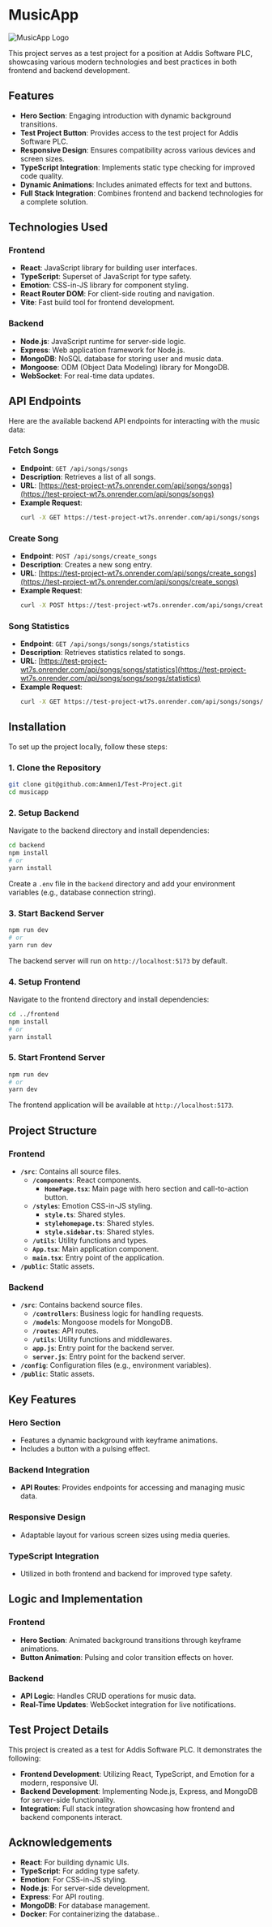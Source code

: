 # MusicApp
![MusicApp Logo](Addissoftware-logo.svg)

This project serves as a test project for a position at Addis Software PLC, showcasing various modern technologies and best practices in both frontend and backend development.

## Features

- **Hero Section**: Engaging introduction with dynamic background transitions.
- **Test Project Button**: Provides access to the test project for Addis Software PLC.
- **Responsive Design**: Ensures compatibility across various devices and screen sizes.
- **TypeScript Integration**: Implements static type checking for improved code quality.
- **Dynamic Animations**: Includes animated effects for text and buttons.
- **Full Stack Integration**: Combines frontend and backend technologies for a complete solution.

## Technologies Used

### Frontend

- **React**: JavaScript library for building user interfaces.
- **TypeScript**: Superset of JavaScript for type safety.
- **Emotion**: CSS-in-JS library for component styling.
- **React Router DOM**: For client-side routing and navigation.
- **Vite**: Fast build tool for frontend development.

### Backend

- **Node.js**: JavaScript runtime for server-side logic.
- **Express**: Web application framework for Node.js.
- **MongoDB**: NoSQL database for storing user and music data.
- **Mongoose**: ODM (Object Data Modeling) library for MongoDB.
- **WebSocket**: For real-time data updates.


## API Endpoints

Here are the available backend API endpoints for interacting with the music data:

### Fetch Songs

- **Endpoint**: `GET /api/songs/songs`
- **Description**: Retrieves a list of all songs.
- **URL**: [https://test-project-wt7s.onrender.com/api/songs/songs](https://test-project-wt7s.onrender.com/api/songs/songs)
- **Example Request**:
    ```bash
    curl -X GET https://test-project-wt7s.onrender.com/api/songs/songs
    ```

### Create Song

- **Endpoint**: `POST /api/songs/create_songs`
- **Description**: Creates a new song entry.
- **URL**: [https://test-project-wt7s.onrender.com/api/songs/create_songs](https://test-project-wt7s.onrender.com/api/songs/create_songs)
- **Example Request**:
    ```bash
    curl -X POST https://test-project-wt7s.onrender.com/api/songs/create_songs -H "Content-Type: application/json" -d '{"title": "Song Title", "artist": "Artist Name", "album": "Album Name"}'
    ```

### Song Statistics

- **Endpoint**: `GET /api/songs/songs/songs/statistics`
- **Description**: Retrieves statistics related to songs.
- **URL**: [https://test-project-wt7s.onrender.com/api/songs/songs/statistics](https://test-project-wt7s.onrender.com/api/songs/songs/songs/statistics)
- **Example Request**:
    ```bash
    curl -X GET https://test-project-wt7s.onrender.com/api/songs/songs/songs/statistics
    ```

## Installation

To set up the project locally, follow these steps:

### 1. Clone the Repository

```bash
git clone git@github.com:Ammen1/Test-Project.git
cd musicapp
```

### 2. Setup Backend

Navigate to the backend directory and install dependencies:

```bash
cd backend
npm install
# or
yarn install
```

Create a `.env` file in the `backend` directory and add your environment variables (e.g., database connection string).

### 3. Start Backend Server

```bash
npm run dev
# or
yarn run dev
```

The backend server will run on `http://localhost:5173` by default.

### 4. Setup Frontend

Navigate to the frontend directory and install dependencies:

```bash
cd ../frontend
npm install
# or
yarn install
```

### 5. Start Frontend Server

```bash
npm run dev
# or
yarn dev
```

The frontend application will be available at `http://localhost:5173`.

## Project Structure

### Frontend

- **`/src`**: Contains all source files.
  - **`/components`**: React components.
    - **`HomePage.tsx`**: Main page with hero section and call-to-action button.
  - **`/styles`**: Emotion CSS-in-JS styling.
    - **`style.ts`**: Shared styles.
    - **`stylehomepage.ts`**: Shared styles.
    - **`style.sidebar.ts`**: Shared styles.
  - **`/utils`**: Utility functions and types.
  - **`App.tsx`**: Main application component.
  - **`main.tsx`**: Entry point of the application.
- **`/public`**: Static assets.

### Backend

- **`/src`**: Contains backend source files.
  - **`/controllers`**: Business logic for handling requests.
  - **`/models`**: Mongoose models for MongoDB.
  - **`/routes`**: API routes.
  - **`/utils`**: Utility functions and middlewares.
  - **`app.js`**: Entry point for the backend server.
  - **`server.js`**: Entry point for the backend server.
- **`/config`**: Configuration files (e.g., environment variables).
- **`/public`**: Static assets.

## Key Features

### Hero Section

- Features a dynamic background with keyframe animations.
- Includes a button with a pulsing effect.

### Backend Integration

- **API Routes**: Provides endpoints for accessing and managing music data.

### Responsive Design

- Adaptable layout for various screen sizes using media queries.

### TypeScript Integration

- Utilized in both frontend and backend for improved type safety.

## Logic and Implementation

### Frontend

- **Hero Section**: Animated background transitions through keyframe animations.
- **Button Animation**: Pulsing and color transition effects on hover.

### Backend

- **API Logic**: Handles CRUD operations for music data.
- **Real-Time Updates**: WebSocket integration for live notifications.

## Test Project Details

This project is created as a test for Addis Software PLC. It demonstrates the following:

- **Frontend Development**: Utilizing React, TypeScript, and Emotion for a modern, responsive UI.
- **Backend Development**: Implementing Node.js, Express, and MongoDB for server-side functionality.
- **Integration**: Full stack integration showcasing how frontend and backend components interact.


## Acknowledgements

- **React**: For building dynamic UIs.
- **TypeScript**: For adding type safety.
- **Emotion**: For CSS-in-JS styling.
- **Node.js**: For server-side development.
- **Express**: For API routing.
- **MongoDB**: For database management.
- **Docker**: For containerizing the database..

